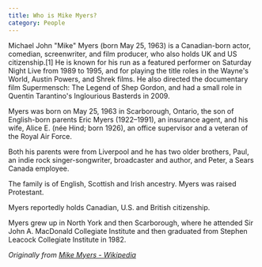 ```yaml
---
title: Who is Mike Myers?
category: People
---
```


Michael John "Mike" Myers (born May 25, 1963) is a Canadian-born actor, comedian, screenwriter, and film producer, who also holds UK and US citizenship.[1] He is known for his run as a featured performer on Saturday Night Live from 1989 to 1995, and for playing the title roles in the Wayne's World, Austin Powers, and Shrek films. He also directed the documentary film Supermensch: The Legend of Shep Gordon, and had a small role in Quentin Tarantino's Inglourious Basterds in 2009.

<!-- more -->

Myers was born on May 25, 1963 in Scarborough, Ontario, the son of English-born parents Eric Myers (1922–1991), an insurance agent, and his wife, Alice E. (née Hind; born 1926), an office supervisor and a veteran of the Royal Air Force.

Both his parents were from Liverpool and he has two older brothers, Paul, an indie rock singer-songwriter, broadcaster and author, and Peter, a Sears Canada employee.

The family is of English, Scottish and Irish ancestry. Myers was raised Protestant.

Myers reportedly holds Canadian, U.S. and British citizenship.

Myers grew up in North York and then Scarborough, where he attended Sir John A. MacDonald Collegiate Institute and then graduated from Stephen Leacock Collegiate Institute in 1982.

_Originally from [Mike Myers - Wikipedia](https://en.wikipedia.org/wiki/Mike_Myers)_
